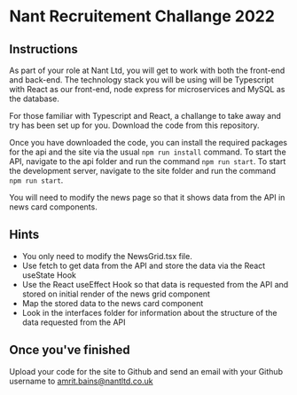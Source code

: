 # Nant Recruitement Challange 2022

## Instructions

As part of your role at Nant Ltd, you will get to work with both the front-end and back-end. The technology stack you will be using will be Typescript with React as our front-end, node express for microservices and MySQL as the database.

For those familiar with Typescript and React, a challange to take away and try has been set up for you. Download the code from this repository.

Once you have downloaded the code, you can install the required packages for the api and the site via the usual `npm run install` command. To start the API, navigate to the api folder and run the command `npm run start`. To start the development server, navigate to the site folder and run the command `npm run start`. 

You will need to modify the news page so that it shows data from the API in news card components.

## **Hints**
* You only need to modify the NewsGrid.tsx file.
* Use fetch to get data from the API and store the data via the React useState Hook
* Use the React useEffect Hook so that data is requested from the API and stored on initial render of the news grid component
* Map the stored data to the news card component
* Look in the interfaces folder for information about the structure of the data requested from the API

## Once you've finished

Upload your code for the site to Github and send an email with your Github username to amrit.bains@nantltd.co.uk
